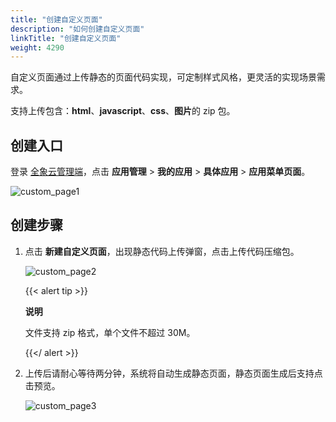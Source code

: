 ```yaml
---
title: "创建自定义页面"
description: "如何创建自定义页面"
linkTitle: "创建自定义页面"
weight: 4290
---
```


自定义页面通过上传静态的页面代码实现，可定制样式风格，更灵活的实现场景需求。

支持上传包含：**html**、**javascript**、**css**、**图片**的 zip 包。

## 创建入口

登录 [全象云管理端](https://portal.quanxiang.dev)，点击 **应用管理** > **我的应用** > **具体应用** > **应用菜单页面**。

![custom_page1](https://raw.githubusercontent.com/quanxiang-cloud/website/main/static/images/zh/docs/manual/custom_page/custom_page1.png)



## 创建步骤

1. 点击 **新建自定义页面**，出现静态代码上传弹窗，点击上传代码压缩包。

   ![custom_page2](https://raw.githubusercontent.com/quanxiang-cloud/website/main/static/images/zh/docs/manual/custom_page/custom_page2.png)

   {{< alert tip >}}

   **说明**

   文件支持 zip 格式，单个文件不超过 30M。

   {{</ alert >}}

2. 上传后请耐心等待两分钟，系统将自动生成静态页面，静态页面生成后支持点击预览。

   ![custom_page3](https://raw.githubusercontent.com/quanxiang-cloud/website/main/static/images/zh/docs/manual/custom_page/custom_page3.png)

